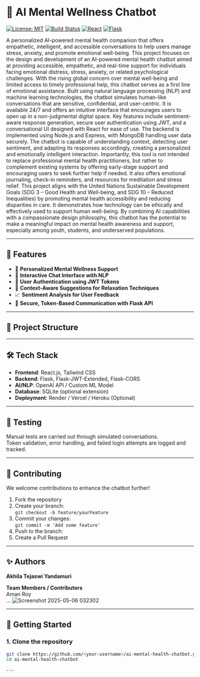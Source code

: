 # 🧠 AI Mental Wellness Chatbot

[![License: MIT](https://img.shields.io/badge/License-MIT-blue.svg)](LICENSE)
[![Build Status](https://img.shields.io/badge/build-passing-brightgreen)]()
[![React](https://img.shields.io/badge/Frontend-React-blue)]()
[![Flask](https://img.shields.io/badge/Backend-Flask-lightgrey)]()

A personalized AI-powered mental health companion that offers empathetic, intelligent, and accessible conversations to help users manage stress, anxiety, and promote emotional well-being.
This project focuses on the design and development of an AI-powered mental health 
chatbot aimed at providing accessible, empathetic, and real-time support for 
individuals facing emotional distress, stress, anxiety, or related psychological 
challenges. With the rising global concern over mental well-being and limited access 
to timely professional help, this chatbot serves as a first line of emotional assistance. 
Built using natural language processing (NLP) and machine learning technologies, 
the chatbot simulates human-like conversations that are sensitive, confidential, and 
user-centric. It is available 24/7 and offers an intuitive interface that encourages users 
to open up in a non-judgmental digital space. 
Key features include sentiment-aware response generation, secure user 
authentication using JWT, and a conversational UI designed with React for ease of 
use. The backend is implemented using Node.js and Express, with MongoDB 
handling user data securely. The chatbot is capable of understanding context, 
detecting user sentiment, and adapting its responses accordingly, creating a 
personalized and emotionally intelligent interaction. 
Importantly, this tool is not intended to replace professional mental health 
practitioners, but rather to complement existing systems by offering early-stage 
support and encouraging users to seek further help if needed. It also offers emotional 
journaling, check-in reminders, and resources for meditation and stress relief. 
This project aligns with the United Nations Sustainable Development Goals (SDG 3 – Good Health and Well-being, and SDG 10 – Reduced Inequalities) by promoting 
mental health accessibility and reducing disparities in care. It demonstrates how 
technology can be ethically and effectively used to support human well-being. By 
combining AI capabilities with a compassionate design philosophy, this chatbot has 
the potential to make a meaningful impact on mental health awareness and support, 
especially among youth, students, and underserved populations. 

---

## 🌟 Features

- 🧘 **Personalized Mental Wellness Support**
- 💬 **Interactive Chat Interface with NLP**
- 🔐 **User Authentication using JWT Tokens**
- 🎯 **Context-Aware Suggestions for Relaxation Techniques**
- 📈 **Sentiment Analysis for User Feedback**
- 🧾 **Secure, Token-Based Communication with Flask API**

---

## 📁 Project Structure


---

## 🛠️ Tech Stack

- **Frontend**: React.js, Tailwind CSS
- **Backend**: Flask, Flask-JWT-Extended, Flask-CORS
- **AI/NLP**: OpenAI API / Custom ML Model
- **Database**: SQLite (optional extension)
- **Deployment**: Render / Vercel / Heroku (Optional)

---
## 🧪 Testing

Manual tests are carried out through simulated conversations.  
Token validation, error handling, and failed login attempts are logged and tracked.

---

## 🤝 Contributing

We welcome contributions to enhance the chatbot further!

1. Fork the repository  
2. Create your branch:  
   `git checkout -b feature/yourFeature`  
3. Commit your changes:  
   `git commit -m 'Add some feature'`  
4. Push to the branch: 
5. Create a Pull Request

---
## ✨ Authors

**Akhila Tejaswi Yandamuri**

**Team Members / Contributors**  
Aman Roy  
...
![Screenshot 2025-05-06 032302](https://github.com/user-attachments/assets/6ef3a0dd-f402-4c9d-8c0d-a9bce55ee0cf)

---
  ## 🚀 Getting Started

### 1. Clone the repository

```bash
git clone https://github.com/<your-username>/ai-mental-health-chatbot.git
cd ai-mental-health-chatbot

---

